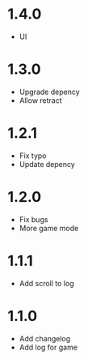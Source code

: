 1.4.0
=====

- UI

1.3.0
=====

- Upgrade depency
- Allow retract

1.2.1
=====

- Fix typo
- Update depency

1.2.0
=====

- Fix bugs
- More game mode

1.1.1
=====

- Add scroll to log

1.1.0
=====

- Add changelog
- Add log for game
